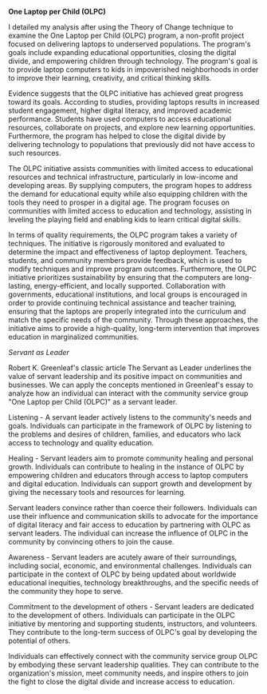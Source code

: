 **One Laptop per Child (OLPC)**

I detailed my analysis after using the Theory of Change technique to examine the One Laptop per Child (OLPC) program, a non-profit project focused on delivering laptops to underserved populations. The program's goals include expanding educational opportunities, closing the digital divide, and empowering children through technology. The program's goal is to provide laptop computers to kids in impoverished neighborhoods in order to improve their learning, creativity, and critical thinking skills.


Evidence suggests that the OLPC initiative has achieved great progress toward its goals. According to studies, providing laptops results in increased student engagement, higher digital literacy, and improved academic performance. Students have used computers to access educational resources, collaborate on projects, and explore new learning opportunities. Furthermore, the program has helped to close the digital divide by delivering technology to populations that previously did not have access to such resources.


The OLPC initiative assists communities with limited access to educational resources and technical infrastructure, particularly in low-income and developing areas. By supplying computers, the program hopes to address the demand for educational equity while also equipping children with the tools they need to prosper in a digital age. The program focuses on communities with limited access to education and technology, assisting in leveling the playing field and enabling kids to learn critical digital skills.

In terms of quality requirements, the OLPC program takes a variety of techniques. The initiative is rigorously monitored and evaluated to determine the impact and effectiveness of laptop deployment. Teachers, students, and community members provide feedback, which is used to modify techniques and improve program outcomes. Furthermore, the OLPC initiative prioritizes sustainability by ensuring that the computers are long-lasting, energy-efficient, and locally supported. Collaboration with governments, educational institutions, and local groups is encouraged in order to provide continuing technical assistance and teacher training, ensuring that the laptops are properly integrated into the curriculum and match the specific needs of the community. Through these approaches, the initiative aims to provide a high-quality, long-term intervention that improves education in marginalized communities.

*Servant as Leader*

Robert K. Greenleaf's classic article The Servant as Leader underlines the value of servant leadership and its positive impact on communities and businesses. We can apply the concepts mentioned in Greenleaf's essay to analyze how an individual can interact with the community service group "One Laptop per Child (OLPC)" as a servant leader.

Listening - A servant leader actively listens to the community's needs and goals. Individuals can participate in the framework of OLPC by listening to the problems and desires of children, families, and educators who lack access to technology and quality education.

Healing - Servant leaders aim to promote community healing and personal growth. Individuals can contribute to healing in the instance of OLPC by empowering children and educators through access to laptop computers and digital education. Individuals can support growth and development by giving the necessary tools and resources for learning.

Servant leaders convince rather than coerce their followers. Individuals can use their influence and communication skills to advocate for the importance of digital literacy and fair access to education by partnering with OLPC as servant leaders. The individual can increase the influence of OLPC in the community by convincing others to join the cause.

Awareness - Servant leaders are acutely aware of their surroundings, including social, economic, and environmental challenges. Individuals can participate in the context of OLPC by being updated about worldwide educational inequities, technology breakthroughs, and the specific needs of the community they hope to serve.

Commitment to the development of others - Servant leaders are dedicated to the development of others. Individuals can participate in the OLPC initiative by mentoring and supporting students, instructors, and volunteers. They contribute to the long-term success of OLPC's goal by developing the potential of others.

Individuals can effectively connect with the community service group OLPC by embodying these servant leadership qualities. They can contribute to the organization's mission, meet community needs, and inspire others to join the fight to close the digital divide and increase access to education.
